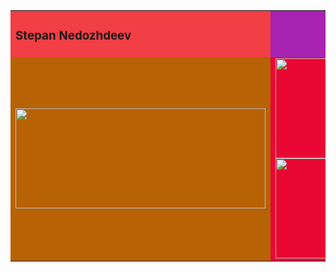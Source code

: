 <html>
<head>
</head>
<body>
<table width="100%" border="0">
<tr> 
<td bgcolor="#F23E45" align="left" valign="middle"> <div><h3> Stepan Nedozhdeev </h3> </div></td> 
<td bgcolor="#A823B1"></td>
<td bgcolor="#D72653" align="center"> <div float="right"> <img height="20" src="https://komarev.com/ghpvc/?username=leasynoth&color=blue" /> </div> </td>
</tr>
<tr>
<td bgcolor="#B76205" align="center">
<a href="https://github.com/leasynoth">
<img width="400" height="160" src="https://github-readme-stats.vercel.app/api/top-langs/?username=leasynoth&theme=nord"/>
</a>
</td>
<td bgcolor="#E90834" align="center"> 
<a href="https://github.com/leasynoth">
<img width="400" height="160" src="http://github-readme-streak-stats.herokuapp.com?user=leasynoth&theme=nord"/>
</a>
<br>
<a href="https://github.com/leasynoth">
<img width="400" height="160" src="https://activity-graph.herokuapp.com/graph?username=leasynoth&theme=nord"/>
</a>
</td>
<td bgcolor="#C88399" align="center">  

</td>
</tr>
</table>
</body>
</html>